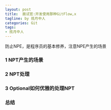 ```yaml
---
layout: post
title:  面试官:开发使用那种GitFlow,x
tagline: by 揽月中人
categories: Git
tags:
- 揽月中人
---
```


<!--more-->

防止NPE，是程序员的基本修养，注意NPE产生的场景

### 1 NPT产生的场景
### 2 NPT处理

### 3 Optional如何优雅的处理NPT
### 总结

